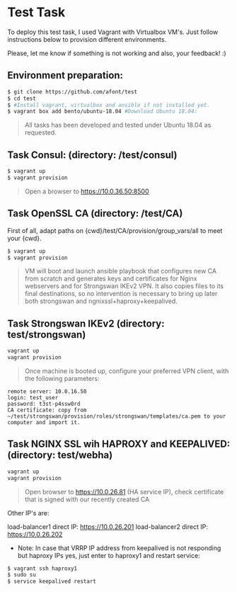  
# Test Task 

To deploy this test task, I used Vagrant with Virtualbox VM's.
Just follow instructions below to provision different environments.

Please, let me know if something is not working and also, your feedback! :)

## Environment preparation:
```sh
$ git clone https://github.com/afont/test
$ cd test
$ #Install vagrant, virtualbox and ansible if not installed yet.
$ vagrant box add bento/ubuntu-18.04 #Download Ubuntu 18.04:
```
> All tasks has been developed and tested under Ubuntu 18.04 as requested.

## Task Consul: (directory: /test/consul)
```sh
$ vagrant up
$ vagrant provision
```
> Open a browser to https://10.0.36.50:8500 


## Task OpenSSL CA (directory: /test/CA)

First of all, adapt paths on {cwd}/test/CA/provision/group_vars/all to meet your {cwd}. 
```sh
$ vagrant up 
$ vagrant provision
```
> VM will boot and launch ansible playbook that configures new CA from scratch and generates keys and certificates for Nginx webservers and for Strongswan IKEv2 VPN. It also copies files to its final destinations, so no intervention is necessary to bring up later both strongswan and ngnixssl+haproxy+keepalived.


## Task Strongswan IKEv2 (directory: test/strongswan)
``` sh
vagrant up
vagrant provision
```
> Once machine is booted up, configure your preferred VPN client, with the following parameters:
```
remote server: 10.0.16.50
login: test_user
password: t3st-p4ssw0rd
CA certificate: copy from ~/test/strongswan/provision/roles/strongswan/templates/ca.pem to your computer and import it.
```

## Task NGINX SSL wih HAPROXY and KEEPALIVED: (directory: test/webha) 

```sh
vagrant up
vagrant provision
```
> Open browser to https://10.0.26.81 (HA service IP), check certificate that is signed with our recently created CA

Other IP's are:

load-balancer1 direct IP: https://10.0.26.201
load-balancer2 direct IP: https://10.0.26.202

* Note: In case that VRRP IP address from keepalived is not responding but haproxy IPs yes, just enter to haproxy1 and restart service:
```sh
$ vagrant ssh haproxy1
$ sudo su
$ service keepalived restart
```



